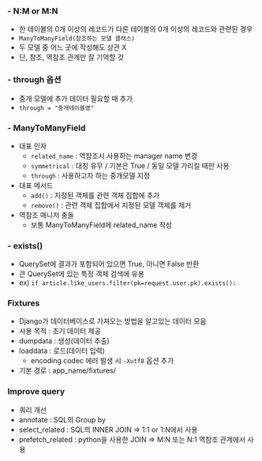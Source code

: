 ### - N:M or M:N
- 한 테이블의 0개 이상의 레코드가 다른 테이블의 0개 이상의 레코드와 관련된 경우
- `ManyToManyField(참조하는 모델 클래스)`
- 두 모델 중 어느 곳에 작성해도 상관 X
- 단, 참조, 역참조 관계만 잘 기억할 것
### - through 옵션
- 중개 모델에 추가 데이터 필요할 때 추가
- `through = "중개테이블명"`
### - ManyToManyField
- 대표 인자
  - `related_name` : 역참조시 사용하는 manager name 변경
  - `symmetrical` : 대칭 유무 / 기본은 True / 동일 모델 가리킬 때만 사용
  - `through` : 사용하고자 하는 중개모델 지정
- 대표 메서드
  - `add()` : 지정된 객체를 관련 객체 집합에 추가
  - `remove()` : 관련 객체 집합에서 지정된 모델 객체를 제거
- 역참조 매니저 충돌
  - 보통 ManyToManyField에 related_name 작성
### - exists()
- QuerySet에 결과가 포함되어 있으면 True, 아니면 False 반환
- 큰 QuerySet에 있는 특정 객체 검색에 유용
- ex) `if article.like_users.filter(pk=request.user.pk).exists():`
### Fixtures
- Django가 데이터베이스로 가져오는 방법을 알고있는 데이터 모음
- 사용 목적 : 초기 데이터 제공
- dumpdata : 생성(데이터 추출)
- loaddata : 로드(데이터 입력)
  - encoding codec 에러 발생 시 `-Xutf8` 옵션 추가
- 기본 경로 : app_name/fixtures/
### Improve query
- 쿼리 개선
- annotate : SQL의 Group by
- select_related : SQL의 INNER JOIN => 1:1 or 1:N에서 사용
- prefetch_related : python을 사용한 JOIN => M:N 또는 N:1 역참조 관계에서 사용